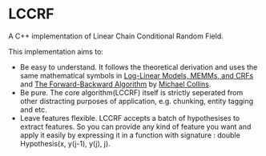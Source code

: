 LCCRF
=====

A C++ implementation of Linear Chain Conditional Random Field. 

This implementation aims to:

* Be easy to understand. It follows the theoretical derivation and uses the same mathematical symbols in [Log-Linear Models, MEMMs, and CRFs](http://www.cs.columbia.edu/~mcollins/crf.pdf) and [The Forward-Backward Algorithm](http://www.cs.columbia.edu/~mcollins/fb.pdf) by [Michael Collins](http://www.cs.columbia.edu/~mcollins/).
* Be pure. The core algorithm(LCCRF) itself is strictly seperated from other distracting purposes of application, e.g. chunking, entity tagging and etc.
* Leave features flexible. LCCRF accepts a batch of hypothesises to extract features. So you can provide any kind of feature you want and apply it easily by expressing it in a function with signature : double Hypothesis(x, y(j-1), y(j), j).
